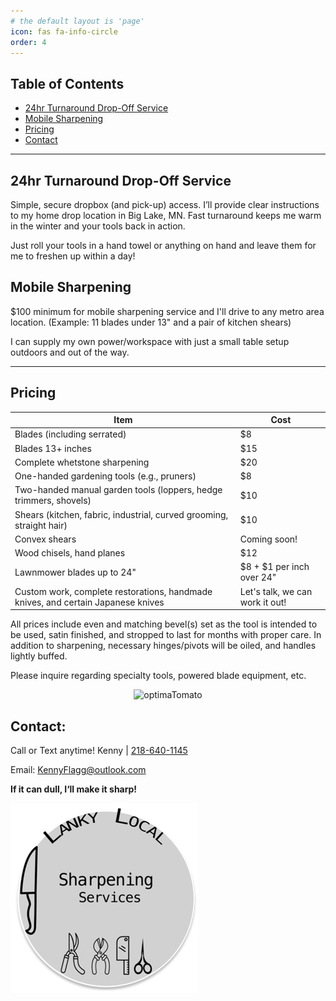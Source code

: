 ```yaml
---
# the default layout is 'page'
icon: fas fa-info-circle
order: 4
---
```

## Table of Contents
- [24hr Turnaround Drop-Off Service](#24hr-turnaround-drop-off-service)
- [Mobile Sharpening](#mobile-sharpening)
- [Pricing](#pricing)
- [Contact](#contact)

*** 

## 24hr Turnaround Drop-Off Service

Simple, secure dropbox (and pick-up) access. I’ll provide clear instructions to my home drop location in Big Lake, MN. Fast turnaround keeps me warm in the winter and your tools back in action.

Just roll your tools in a hand towel or anything on hand and leave them for me to freshen up within a day!

## Mobile Sharpening

$100 minimum for mobile sharpening service and I'll drive to any metro area location. 
(Example: 11 blades under 13" and a pair of kitchen shears)

I can supply my own power/workspace with just a small table setup outdoors and out of the way.

*** 
## Pricing

| **Item**                                                                         | **Cost**                        |
| -------------------------------------------------------------------------------- | ------------------------------- |
| Blades (including serrated)                                                      | $8                              |
| Blades 13+ inches                                                                | $15                             |
| Complete whetstone sharpening                                                    | $20                             |
| One-handed gardening tools (e.g., pruners)                                       | $8                              |
| Two-handed manual garden tools (loppers, hedge trimmers, shovels)                | $10                             |
| Shears (kitchen, fabric, industrial, curved grooming, straight hair)             | $10                             |
| Convex shears                                                                    | Coming soon!                    |
| Wood chisels, hand planes                                                        | $12                             |
| Lawnmower blades up to 24"                                                       | $8 + $1 per inch over 24"       |
| Custom work, complete restorations, handmade knives, and certain Japanese knives | Let's talk, we can work it out! |

All prices include even and matching bevel(s) set as the tool is intended to be used, satin finished, and stropped to last for months with proper care. In addition to sharpening, necessary hinges/pivots will be oiled, and handles lightly buffed.  

Please inquire regarding specialty tools, powered blade equipment, etc. 

<div style="text-align: center;">
  <img src="assets/animate/optimaTomato.gif" alt="optimaTomato" style="width: 50%;">
</div>

## Contact:

Call or Text anytime! Kenny | [218-640-1145](tel:218-640-1145)

Email: KennyFlagg@outlook.com

**If it can dull, I‘ll make it sharp!**

![logo](assets/images/logo.png)